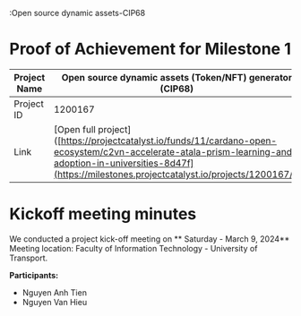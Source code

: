 :Open source dynamic assets-CIP68

#  Proof of Achievement for Milestone 1
|  Project Name |Open source dynamic assets (Token/NFT) generator (CIP68)|
| ------------ | ------------ |
| Project ID  | 1200167 |
|  Link  |  [Open full project]([https://projectcatalyst.io/funds/11/cardano-open-ecosystem/c2vn-accelerate-atala-prism-learning-and-adoption-in-universities-8d47f](https://milestones.projectcatalyst.io/projects/1200167/]) |


# Kickoff meeting minutes 
We conducted a project kick-off meeting on ** Saturday - March 9, 2024**
Meeting location: Faculty of Information Technology - University of Transport.

**Participants:**
- Nguyen Anh Tien
- Nguyen Van Hieu
 
